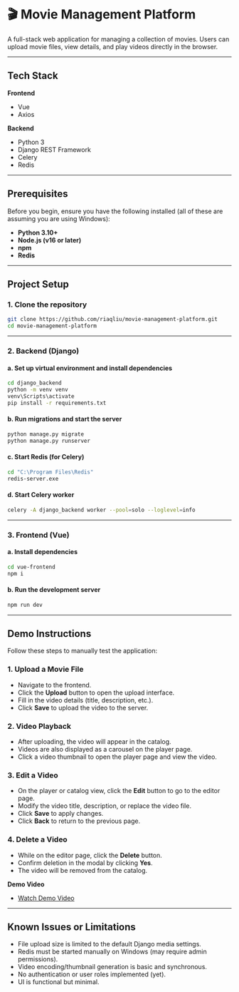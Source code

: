 # 🎬 Movie Management Platform

A full-stack web application for managing a collection of movies. Users can upload movie files, view details, and play videos directly in the browser.

---

## Tech Stack

**Frontend**

* Vue
* Axios

**Backend**

* Python 3
* Django REST Framework
* Celery
* Redis

---

## Prerequisites

Before you begin, ensure you have the following installed (all of these are assuming you are using Windows):

* **Python 3.10+**
* **Node.js (v16 or later)**
* **npm**
* **Redis**

---

## Project Setup

### 1. Clone the repository

```bash
git clone https://github.com/riaqliu/movie-management-platform.git
cd movie-management-platform
```

---

### 2. Backend (Django)

#### a. Set up virtual environment and install dependencies

```bash
cd django_backend
python -m venv venv
venv\Scripts\activate
pip install -r requirements.txt
```

#### b. Run migrations and start the server

```bash
python manage.py migrate
python manage.py runserver
```

#### c. Start Redis (for Celery)

```bash
cd "C:\Program Files\Redis"
redis-server.exe
```

#### d. Start Celery worker

```bash
celery -A django_backend worker --pool=solo --loglevel=info
```

---

### 3. Frontend (Vue)

#### a. Install dependencies

```bash
cd vue-frontend
npm i
```

#### b. Run the development server

```bash
npm run dev
```

---

## Demo Instructions

Follow these steps to manually test the application:

### 1. **Upload a Movie File**

* Navigate to the frontend.
* Click the **Upload** button to open the upload interface.
* Fill in the video details (title, description, etc.).
* Click **Save** to upload the video to the server.

### 2. **Video Playback**

* After uploading, the video will appear in the catalog.
* Videos are also displayed as a carousel on the player page.
* Click a video thumbnail to open the player page and view the video.

### 3. **Edit a Video**

* On the player or catalog view, click the **Edit** button to go to the editor page.
* Modify the video title, description, or replace the video file.
* Click **Save** to apply changes.
* Click **Back** to return to the previous page.

### 4. **Delete a Video**

* While on the editor page, click the **Delete** button.
* Confirm deletion in the modal by clicking **Yes**.
* The video will be removed from the catalog.

**Demo Video**

   * [Watch Demo Video](https://drive.google.com/drive/folders/1KwQh2945VEeO6Foy6Xm4GgpdfdsfkK-r?usp=sharing)

---

## Known Issues or Limitations

* File upload size is limited to the default Django media settings.
* Redis must be started manually on Windows (may require admin permissions).
* Video encoding/thumbnail generation is basic and synchronous.
* No authentication or user roles implemented (yet).
* UI is functional but minimal.
